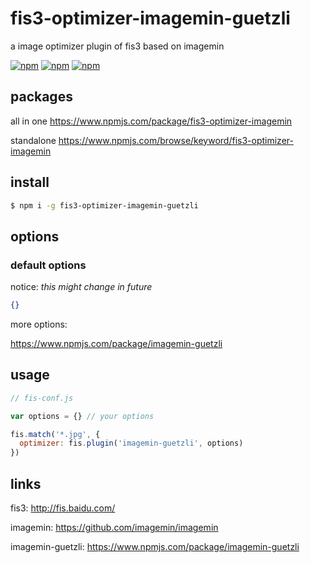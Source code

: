 # fis3-optimizer-imagemin-guetzli
a image optimizer plugin of fis3 based on imagemin

[![npm](https://img.shields.io/npm/v/fis3-optimizer-imagemin-guetzli.svg?style=flat-square)](https://www.npmjs.com/package/fis3-optimizer-imagemin-guetzli)
[![npm](https://img.shields.io/npm/dt/fis3-optimizer-imagemin-guetzli.svg?style=flat-square)](https://www.npmjs.com/package/fis3-optimizer-imagemin-guetzli)
[![npm](https://img.shields.io/npm/dm/fis3-optimizer-imagemin-guetzli.svg?style=flat-square)](https://www.npmjs.com/package/fis3-optimizer-imagemin-guetzli)


## packages
all in one
https://www.npmjs.com/package/fis3-optimizer-imagemin

standalone
https://www.npmjs.com/browse/keyword/fis3-optimizer-imagemin

## install
```sh
$ npm i -g fis3-optimizer-imagemin-guetzli
```

## options

### default options

notice: *this might change in future*

```json
{}
```
more options:

https://www.npmjs.com/package/imagemin-guetzli


## usage

```js
// fis-conf.js

var options = {} // your options

fis.match('*.jpg', {
  optimizer: fis.plugin('imagemin-guetzli', options)
})
```

## links
fis3: http://fis.baidu.com/

imagemin: https://github.com/imagemin/imagemin

imagemin-guetzli: https://www.npmjs.com/package/imagemin-guetzli

